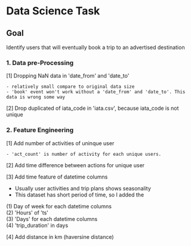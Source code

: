 # Data Science Task 

## Goal 
Identify users that will eventually book a trip to an advertised destination


### 1. Data pre-Processing 

[1] Dropping NaN data in 'date_from' and 'date_to'<br>

    - relatively small compare to original data size 
    - 'book' event won't work without a 'date_from' and 'date_to'. This data is wrong some way 

[2] Drop duplicated of iata_code in 'iata.csv', because iata_code is not unique<br>


### 2. Feature Engineering 

[1] Add number of activities of uninque user<br>

    - 'act_count' is number of activity for each unique users. 

[2] Add time difference between actions for unique user<br>

[3] Add time feature of datetime columns<br>

- Usually user activities and trip plans shows seasonality
- This dataset has short period of time, so I added the

(1) Day of week for each datetime columns<br>
(2) 'Hours' of 'ts'<br>
(3) 'Days' for each datetime columns<br>
(4) 'trip_duration' in days<br>

[4] Add distance in km (haversine distance)


